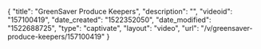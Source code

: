 {
    "title": "GreenSaver Produce Keepers",
    "description": "",
    "videoid": "157100419",
    "date_created": "1522352050",
    "date_modified": "1522688725",
    "type": "captivate",
    "layout": "video",
    "url": "\/v\/greensaver-produce-keepers\/157100419"
}